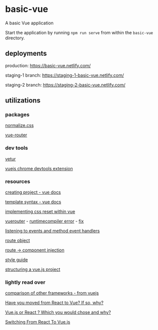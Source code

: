 # basic-vue

A basic Vue application

Start the application by running `npm run serve` from within the `basic-vue` directory.

## deployments

production: https://basic-vue.netlify.com/

staging-1 branch: https://staging-1-basic-vue.netlify.com/

staging-2 branch: https://staging-2-basic-vue.netlify.com/

## utilizations

### packages

[normalize.css](https://github.com/necolas/normalize.css)

[vue-router](https://github.com/vuejs/vue-router)

### dev tools

[vetur](https://marketplace.visualstudio.com/items?itemName=octref.vetur)

[vuejs chrome devtools extension](https://chrome.google.com/webstore/detail/vuejs-devtools/nhdogjmejiglipccpnnnanhbledajbpd/related)

### resources

[creating project - vue docs](https://cli.vuejs.org/guide/creating-a-project.html)

[template syntax - vue docs](https://vuejs.org/v2/guide/syntax.html)

[implementing css reset within vue](https://www.educative.io/courses/learn-vuejs-from-scratch/YQW33n6DD0K)

[vuerouter](https://router.vuejs.org/guide/#html) - [runtimecompiler error](https://github.com/vuejs/vue-cli/issues/2754) - [fix](https://cli.vuejs.org/config/#runtimecompiler)

[listening to events and method event handlers](https://vuejs.org/v2/guide/events.html#Method-Event-Handlers)

[route object](https://router.vuejs.org/api/#the-route-object)

[route -> component injection](https://router.vuejs.org/api/#component-injected-properties)

[style guide](https://vuejs.org/v2/style-guide/)

[structuring a vue.js project](https://itnext.io/how-to-structure-a-vue-js-project-29e4ddc1aeeb)

### lightly read over

[comparison of other frameworks - from vuejs](https://vuejs.org/v2/guide/comparison.html)

[Have you moved from React to Vue? If so, why?](https://www.reddit.com/r/javascript/comments/5fi07s/have_you_moved_from_react_to_vue_if_so_why/)

[Vue.js or React ? Which you would chose and why?](https://www.reddit.com/r/javascript/comments/8o781t/vuejs_or_react_which_you_would_chose_and_why/)

[Switching From React To Vue.js](https://vuejsdevelopers.com/2017/05/28/switch-from-react-to-vue-js/)
